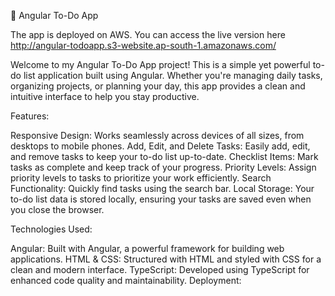 🚀 Angular To-Do App

The app is deployed on AWS. You can access the live version here http://angular-todoapp.s3-website.ap-south-1.amazonaws.com/

Welcome to my Angular To-Do App project! This is a simple yet powerful to-do list application built using Angular. 
Whether you're managing daily tasks, organizing projects, or planning your day, this app provides a clean and intuitive interface to help you stay productive.

Features:

Responsive Design: Works seamlessly across devices of all sizes, from desktops to mobile phones.
Add, Edit, and Delete Tasks: Easily add, edit, and remove tasks to keep your to-do list up-to-date.
Checklist Items: Mark tasks as complete and keep track of your progress.
Priority Levels: Assign priority levels to tasks to prioritize your work efficiently.
Search Functionality: Quickly find tasks using the search bar.
Local Storage: Your to-do list data is stored locally, ensuring your tasks are saved even when you close the browser.

Technologies Used:

Angular: Built with Angular, a powerful framework for building web applications.
HTML & CSS: Structured with HTML and styled with CSS for a clean and modern interface.
TypeScript: Developed using TypeScript for enhanced code quality and maintainability.
Deployment:

